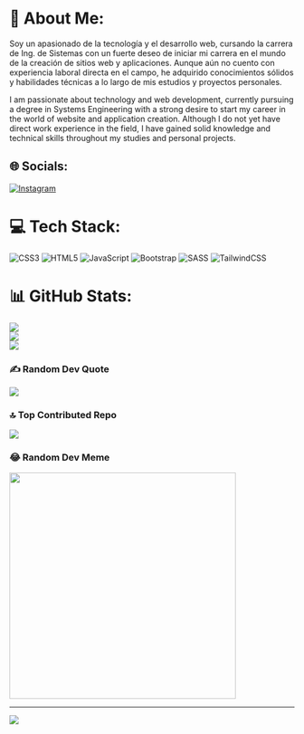 # 💫 About Me:
Soy un apasionado de la tecnología y el desarrollo web, cursando la carrera de Ing. de Sistemas con un fuerte deseo de iniciar mi carrera en el mundo de la creación de sitios web y aplicaciones. Aunque aún no cuento con experiencia laboral directa en el campo, he adquirido conocimientos sólidos y habilidades técnicas a lo largo de mis estudios y proyectos personales.

I am passionate about technology and web development, currently pursuing a degree in Systems Engineering with a strong desire to start my career in the world of website and application creation. Although I do not yet have direct work experience in the field, I have gained solid knowledge and technical skills throughout my studies and personal projects.

## 🌐 Socials:
[![Instagram](https://img.shields.io/badge/Instagram-%23E4405F.svg?logo=Instagram&logoColor=white)](https://instagram.com/https://www.instagram.com/followerspaneld/) 

# 💻 Tech Stack:
![CSS3](https://img.shields.io/badge/css3-%231572B6.svg?style=for-the-badge&logo=css3&logoColor=white) ![HTML5](https://img.shields.io/badge/html5-%23E34F26.svg?style=for-the-badge&logo=html5&logoColor=white) ![JavaScript](https://img.shields.io/badge/javascript-%23323330.svg?style=for-the-badge&logo=javascript&logoColor=%23F7DF1E) ![Bootstrap](https://img.shields.io/badge/bootstrap-%23563D7C.svg?style=for-the-badge&logo=bootstrap&logoColor=white) ![SASS](https://img.shields.io/badge/SASS-hotpink.svg?style=for-the-badge&logo=SASS&logoColor=white) ![TailwindCSS](https://img.shields.io/badge/tailwindcss-%2338B2AC.svg?style=for-the-badge&logo=tailwind-css&logoColor=white)
# 📊 GitHub Stats:
![](https://github-readme-stats.vercel.app/api?username=Rabbituz&theme=dark&hide_border=false&include_all_commits=false&count_private=false)<br/>
![](https://github-readme-streak-stats.herokuapp.com/?user=Rabbituz&theme=dark&hide_border=false)<br/>
![](https://github-readme-stats.vercel.app/api/top-langs/?username=Rabbituz&theme=dark&hide_border=false&include_all_commits=false&count_private=false&layout=compact)

### ✍️ Random Dev Quote
![](https://quotes-github-readme.vercel.app/api?type=horizontal&theme=radical)

### 🔝 Top Contributed Repo
![](https://github-contributor-stats.vercel.app/api?username=Rabbituz&limit=5&theme=dark&combine_all_yearly_contributions=true)

### 😂 Random Dev Meme
<img src='https://randommeme-five.vercel.app/' style="height: 400px;"/>

---
[![](https://visitcount.itsvg.in/api?id=Rabbituz&icon=0&color=0)](https://visitcount.itsvg.in)

<!-- Proudly created with GPRM ( https://gprm.itsvg.in ) -->

